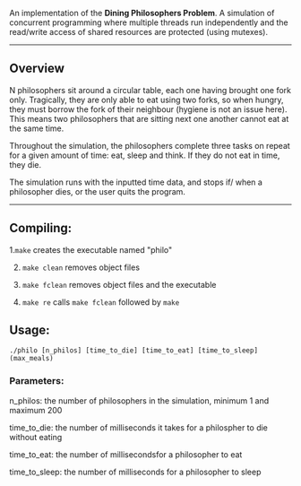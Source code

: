 An implementation of the **Dining Philosophers Problem**. A simulation of concurrent programming where multiple threads run independently and the read/write access of shared resources are protected (using mutexes).

---
## Overview
N philosophers sit around a circular table, each one having brought one fork only. Tragically, they are only able to eat using two forks, so when hungry, they must borrow the fork of their neighbour (hygiene is not an issue here). This means two philosophers that are sitting next one another cannot eat at the same time. 

Throughout the simulation, the philosophers complete three tasks on repeat for a given amount of time: eat, sleep and think. If they do not eat in time, they die.

The simulation runs with the inputted time data, and stops if/ when a philosopher dies, or the user quits the program.

---
## Compiling: 

1.`make` creates the executable named "philo" 

2. `make clean` removes object files
   
3. `make fclean` removes object files and the executable
   
4. `make re` calls `make fclean` followed by `make`  

## Usage:
```
./philo [n_philos] [time_to_die] [time_to_eat] [time_to_sleep] (max_meals)
```
### Parameters:
n_philos: the number of philosophers in the simulation, minimum 1 and maximum 200

time_to_die: the number of milliseconds it takes for a philospher to die without eating

time_to_eat: the number of millisecondsfor a philosopher to eat

time_to_sleep: the number of milliseconds for a philosopher to sleep
